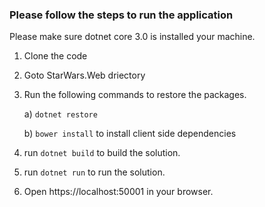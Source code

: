 ### Please follow the steps to run the application

Please make sure dotnet core 3.0 is installed your machine.

1. Clone the code

2. Goto StarWars.Web driectory

3. Run the following commands to restore the packages.

    a) ```dotnet restore```

    b) ```bower install``` to install client side dependencies

4. run ```dotnet build``` to build the solution.

5. run ```dotnet run``` to run the solution.

6. Open https://localhost:50001 in your browser.